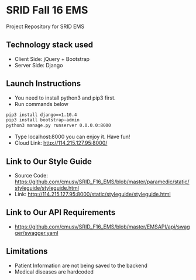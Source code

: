 # SRID Fall 16 EMS
Project Repository for SRID EMS
## Technology stack used
- Client Side: jQuery + Bootstrap
- Server Side: Django

## Launch Instructions
- You need to install python3 and pip3 first.
- Run commands below

```sh
pip3 install django==1.10.4
pip3 install bootstrap-admin
python3 manage.py runserver 0.0.0.0:8000
```
- Type localhost:8000 you can enjoy it. Have fun!
- Cloud Link: http://114.215.127.95:8000/

## Link to Our Style Guide
- Source Code: https://github.com/cmusv/SRID_F16_EMS/blob/master/paramedic/static/styleguide/styleguide.html
- Link: http://114.215.127.95:8000/static/styleguide/styleguide.html

## Link to Our API Requirements
- https://github.com/cmusv/SRID_F16_EMS/blob/master/EMSAPI/api/swagger/swagger.yaml

## Limitations
- Patient Information are not being saved to the backend
- Medical diseases are hardcoded
